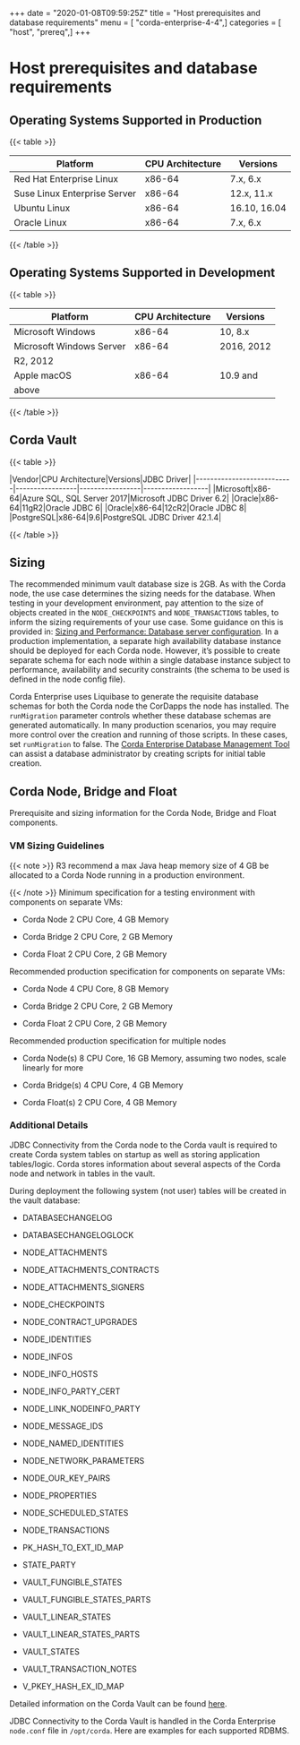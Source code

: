 +++
date = "2020-01-08T09:59:25Z"
title = "Host prerequisites and database requirements"
menu = [ "corda-enterprise-4-4",]
categories = [ "host", "prereq",]
+++


# Host prerequisites and database requirements


## Operating Systems Supported in Production


{{< table >}}

|Platform|CPU Architecture|Versions|
|---------------------------------------|-----------------------|--------------|
|Red Hat Enterprise Linux|x86-64|7.x, 6.x|
|Suse Linux Enterprise Server|x86-64|12.x, 11.x|
|Ubuntu Linux|x86-64|16.10, 16.04|
|Oracle Linux|x86-64|7.x, 6.x|

{{< /table >}}

## Operating Systems Supported in Development


{{< table >}}

|Platform|CPU Architecture|Versions|
|---------------------------------------|-----------------------|--------------|
|Microsoft Windows|x86-64|10, 8.x|
|Microsoft Windows Server|x86-64|2016, 2012
                                    R2, 2012|
|Apple macOS|x86-64|10.9 and
                                    above|

{{< /table >}}

## Corda Vault


{{< table >}}

|Vendor|CPU
                                    Architecture|Versions|JDBC Driver|
|---------------------------|-----------------|-----------------|------------------|
|Microsoft|x86-64|Azure SQL, SQL
                                    Server 2017|Microsoft JDBC
                                    Driver 6.2|
|Oracle|x86-64|11gR2|Oracle JDBC 6|
|Oracle|x86-64|12cR2|Oracle JDBC 8|
|PostgreSQL|x86-64|9.6|PostgreSQL JDBC
                                    Driver 42.1.4|

{{< /table >}}

## Sizing

The recommended minimum vault database size is 2GB. As with the Corda node, the use case determines the sizing needs for the database. When testing in your development environment, pay attention to the size of objects created in the `NODE_CHECKPOINTS` and `NODE_TRANSACTIONS` tables, to inform the sizing requirements of your use case. Some guidance on this is provided in: [Sizing and Performance: Database server configuration](../sizing-and-performance.html). In a production implementation, a separate high availability database instance should be deployed for each Corda node. However, it’s possible to create separate schema for each node within a single database instance subject to performance, availability and security constraints (the schema to be used is defined in the node config file).

Corda Enterprise uses Liquibase to generate the requisite database schemas for both the Corda node the CorDapps the node has installed. The `runMigration` parameter controls whether these database schemas are generated automatically. In many production scenarios, you may require more control over the creation and running of those scripts. In these cases, set `runMigration` to false. The [Corda Enterprise Database Management Tool](../database-management.html#creating-script-for-initial-table-creation-using-corda-database-management-tool) can assist a database administrator by creating scripts for initial table creation.


## Corda Node, Bridge and Float

Prerequisite and sizing information for the Corda Node, Bridge and Float components.


### VM Sizing Guidelines


{{< note >}}
R3 recommend a max Java heap memory size of 4 GB be allocated to a Corda Node running in a production environment.

{{< /note >}}
Minimum specification for a testing environment with components on separate VMs:


* Corda Node 2 CPU Core, 4 GB Memory


* Corda Bridge 2 CPU Core, 2 GB Memory


* Corda Float 2 CPU Core, 2 GB Memory


Recommended production specification for components on separate VMs:


* Corda Node 4 CPU Core, 8 GB Memory


* Corda Bridge 2 CPU Core, 2 GB Memory


* Corda Float 2 CPU Core, 2 GB Memory


Recommended production specification for multiple nodes


* Corda Node(s) 8 CPU Core, 16 GB Memory, assuming two nodes, scale linearly for more


* Corda Bridge(s) 4 CPU Core, 4 GB Memory


* Corda Float(s) 2 CPU Core, 4 GB Memory



### Additional Details

JDBC Connectivity from the Corda node to the Corda vault is required to create Corda system tables on startup as well as storing application tables/logic. Corda stores information about several aspects of the Corda node and network in tables in the vault.

During deployment the following system (not user) tables will be created in the vault database:


* DATABASECHANGELOG


* DATABASECHANGELOGLOCK


* NODE_ATTACHMENTS


* NODE_ATTACHMENTS_CONTRACTS


* NODE_ATTACHMENTS_SIGNERS


* NODE_CHECKPOINTS


* NODE_CONTRACT_UPGRADES


* NODE_IDENTITIES


* NODE_INFOS


* NODE_INFO_HOSTS


* NODE_INFO_PARTY_CERT


* NODE_LINK_NODEINFO_PARTY


* NODE_MESSAGE_IDS


* NODE_NAMED_IDENTITIES


* NODE_NETWORK_PARAMETERS


* NODE_OUR_KEY_PAIRS


* NODE_PROPERTIES


* NODE_SCHEDULED_STATES


* NODE_TRANSACTIONS


* PK_HASH_TO_EXT_ID_MAP


* STATE_PARTY


* VAULT_FUNGIBLE_STATES


* VAULT_FUNGIBLE_STATES_PARTS


* VAULT_LINEAR_STATES


* VAULT_LINEAR_STATES_PARTS


* VAULT_STATES


* VAULT_TRANSACTION_NOTES


* V_PKEY_HASH_EX_ID_MAP


Detailed information on the Corda Vault can be found [here](../operating/node-database.html).

JDBC Connectivity to the Corda Vault is handled in the Corda Enterprise `node.conf` file in `/opt/corda`. Here are examples for each supported RDBMS.


